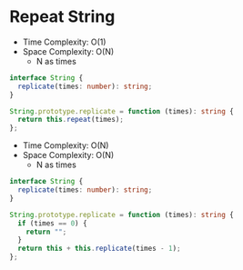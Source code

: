 # Repeat String

- Time Complexity: O(1)
- Space Complexity: O(N)
  - N as times

```ts
interface String {
  replicate(times: number): string;
}

String.prototype.replicate = function (times): string {
  return this.repeat(times);
};
```

- Time Complexity: O(N)
- Space Complexity: O(N)
  - N as times

```ts
interface String {
  replicate(times: number): string;
}

String.prototype.replicate = function (times): string {
  if (times == 0) {
    return "";
  }
  return this + this.replicate(times - 1);
};
```

